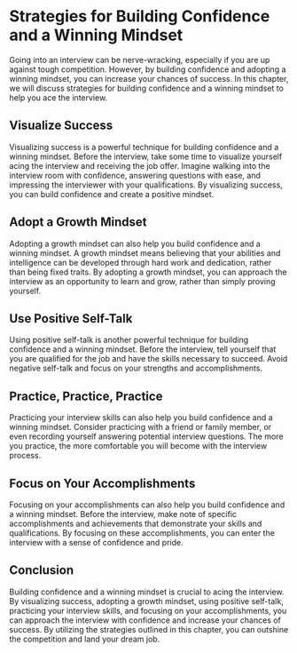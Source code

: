 Strategies for Building Confidence and a Winning Mindset
================================================================================================

Going into an interview can be nerve-wracking, especially if you are up against tough competition. However, by building confidence and adopting a winning mindset, you can increase your chances of success. In this chapter, we will discuss strategies for building confidence and a winning mindset to help you ace the interview.

Visualize Success
-----------------

Visualizing success is a powerful technique for building confidence and a winning mindset. Before the interview, take some time to visualize yourself acing the interview and receiving the job offer. Imagine walking into the interview room with confidence, answering questions with ease, and impressing the interviewer with your qualifications. By visualizing success, you can build confidence and create a positive mindset.

Adopt a Growth Mindset
----------------------

Adopting a growth mindset can also help you build confidence and a winning mindset. A growth mindset means believing that your abilities and intelligence can be developed through hard work and dedication, rather than being fixed traits. By adopting a growth mindset, you can approach the interview as an opportunity to learn and grow, rather than simply proving yourself.

Use Positive Self-Talk
----------------------

Using positive self-talk is another powerful technique for building confidence and a winning mindset. Before the interview, tell yourself that you are qualified for the job and have the skills necessary to succeed. Avoid negative self-talk and focus on your strengths and accomplishments.

Practice, Practice, Practice
----------------------------

Practicing your interview skills can also help you build confidence and a winning mindset. Consider practicing with a friend or family member, or even recording yourself answering potential interview questions. The more you practice, the more comfortable you will become with the interview process.

Focus on Your Accomplishments
-----------------------------

Focusing on your accomplishments can also help you build confidence and a winning mindset. Before the interview, make note of specific accomplishments and achievements that demonstrate your skills and qualifications. By focusing on these accomplishments, you can enter the interview with a sense of confidence and pride.

Conclusion
----------

Building confidence and a winning mindset is crucial to acing the interview. By visualizing success, adopting a growth mindset, using positive self-talk, practicing your interview skills, and focusing on your accomplishments, you can approach the interview with confidence and increase your chances of success. By utilizing the strategies outlined in this chapter, you can outshine the competition and land your dream job.
